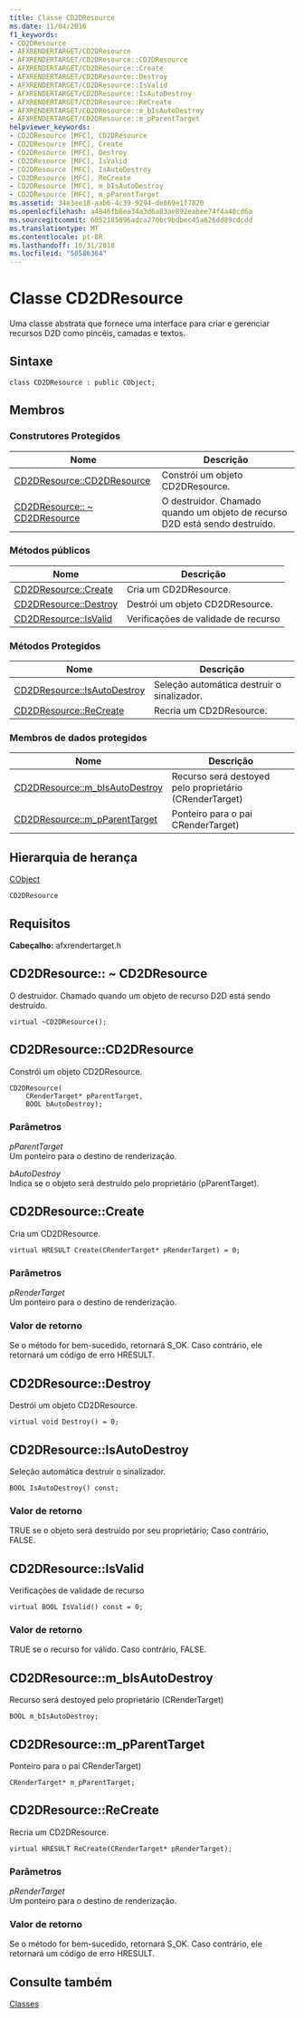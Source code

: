 ```yaml
---
title: Classe CD2DResource
ms.date: 11/04/2016
f1_keywords:
- CD2DResource
- AFXRENDERTARGET/CD2DResource
- AFXRENDERTARGET/CD2DResource::CD2DResource
- AFXRENDERTARGET/CD2DResource::Create
- AFXRENDERTARGET/CD2DResource::Destroy
- AFXRENDERTARGET/CD2DResource::IsValid
- AFXRENDERTARGET/CD2DResource::IsAutoDestroy
- AFXRENDERTARGET/CD2DResource::ReCreate
- AFXRENDERTARGET/CD2DResource::m_bIsAutoDestroy
- AFXRENDERTARGET/CD2DResource::m_pParentTarget
helpviewer_keywords:
- CD2DResource [MFC], CD2DResource
- CD2DResource [MFC], Create
- CD2DResource [MFC], Destroy
- CD2DResource [MFC], IsValid
- CD2DResource [MFC], IsAutoDestroy
- CD2DResource [MFC], ReCreate
- CD2DResource [MFC], m_bIsAutoDestroy
- CD2DResource [MFC], m_pParentTarget
ms.assetid: 34e3ee18-aab6-4c39-9294-de869e1f7820
ms.openlocfilehash: a4846fb8ea34a3d6a83ae892eabee74f4a48cd6a
ms.sourcegitcommit: 6052185696adca270bc9bdbec45a626dd89cdcdd
ms.translationtype: MT
ms.contentlocale: pt-BR
ms.lasthandoff: 10/31/2018
ms.locfileid: "50586364"
---
```

# <a name="cd2dresource-class"></a>Classe CD2DResource

Uma classe abstrata que fornece uma interface para criar e gerenciar recursos D2D como pincéis, camadas e textos.

## <a name="syntax"></a>Sintaxe

```
class CD2DResource : public CObject;
```

## <a name="members"></a>Membros

### <a name="protected-constructors"></a>Construtores Protegidos

|Nome|Descrição|
|----------|-----------------|
|[CD2DResource::CD2DResource](#cd2dresource)|Constrói um objeto CD2DResource.|
|[CD2DResource:: ~ CD2DResource](#cd2dresource__~cd2dresource)|O destruidor. Chamado quando um objeto de recurso D2D está sendo destruído.|

### <a name="public-methods"></a>Métodos públicos

|Nome|Descrição|
|----------|-----------------|
|[CD2DResource::Create](#create)|Cria um CD2DResource.|
|[CD2DResource::Destroy](#destroy)|Destrói um objeto CD2DResource.|
|[CD2DResource::IsValid](#isvalid)|Verificações de validade de recurso|

### <a name="protected-methods"></a>Métodos Protegidos

|Nome|Descrição|
|----------|-----------------|
|[CD2DResource::IsAutoDestroy](#isautodestroy)|Seleção automática destruir o sinalizador.|
|[CD2DResource::ReCreate](#recreate)|Recria um CD2DResource.|

### <a name="protected-data-members"></a>Membros de dados protegidos

|Nome|Descrição|
|----------|-----------------|
|[CD2DResource::m_bIsAutoDestroy](#m_bisautodestroy)|Recurso será destoyed pelo proprietário (CRenderTarget)|
|[CD2DResource::m_pParentTarget](#m_pparenttarget)|Ponteiro para o pai CRenderTarget)|

## <a name="inheritance-hierarchy"></a>Hierarquia de herança

[CObject](../../mfc/reference/cobject-class.md)

`CD2DResource`

## <a name="requirements"></a>Requisitos

**Cabeçalho:** afxrendertarget.h

##  <a name="_dtorcd2dresource"></a>  CD2DResource:: ~ CD2DResource

O destruidor. Chamado quando um objeto de recurso D2D está sendo destruído.

```
virtual ~CD2DResource();
```

##  <a name="cd2dresource"></a>  CD2DResource::CD2DResource

Constrói um objeto CD2DResource.

```
CD2DResource(
    CRenderTarget* pParentTarget,
    BOOL bAutoDestroy);
```

### <a name="parameters"></a>Parâmetros

*pParentTarget*<br/>
Um ponteiro para o destino de renderização.

*bAutoDestroy*<br/>
Indica se o objeto será destruído pelo proprietário (pParentTarget).

##  <a name="create"></a>  CD2DResource::Create

Cria um CD2DResource.

```
virtual HRESULT Create(CRenderTarget* pRenderTarget) = 0;
```

### <a name="parameters"></a>Parâmetros

*pRenderTarget*<br/>
Um ponteiro para o destino de renderização.

### <a name="return-value"></a>Valor de retorno

Se o método for bem-sucedido, retornará S_OK. Caso contrário, ele retornará um código de erro HRESULT.

##  <a name="destroy"></a>  CD2DResource::Destroy

Destrói um objeto CD2DResource.

```
virtual void Destroy() = 0;
```

##  <a name="isautodestroy"></a>  CD2DResource::IsAutoDestroy

Seleção automática destruir o sinalizador.

```
BOOL IsAutoDestroy() const;
```

### <a name="return-value"></a>Valor de retorno

TRUE se o objeto será destruído por seu proprietário; Caso contrário, FALSE.

##  <a name="isvalid"></a>  CD2DResource::IsValid

Verificações de validade de recurso

```
virtual BOOL IsValid() const = 0;
```

### <a name="return-value"></a>Valor de retorno

TRUE se o recurso for válido. Caso contrário, FALSE.

##  <a name="m_bisautodestroy"></a>  CD2DResource::m_bIsAutoDestroy

Recurso será destoyed pelo proprietário (CRenderTarget)

```
BOOL m_bIsAutoDestroy;
```

##  <a name="m_pparenttarget"></a>  CD2DResource::m_pParentTarget

Ponteiro para o pai CRenderTarget)

```
CRenderTarget* m_pParentTarget;
```

##  <a name="recreate"></a>  CD2DResource::ReCreate

Recria um CD2DResource.

```
virtual HRESULT ReCreate(CRenderTarget* pRenderTarget);
```

### <a name="parameters"></a>Parâmetros

*pRenderTarget*<br/>
Um ponteiro para o destino de renderização.

### <a name="return-value"></a>Valor de retorno

Se o método for bem-sucedido, retornará S_OK. Caso contrário, ele retornará um código de erro HRESULT.

## <a name="see-also"></a>Consulte também

[Classes](../../mfc/reference/mfc-classes.md)
